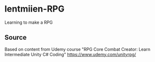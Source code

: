 # lentmiien-RPG
Learning to make a RPG

## Source
Based on content from Udemy course "RPG Core Combat Creator: Learn Intermediate Unity C# Coding"
https://www.udemy.com/unityrpg/
